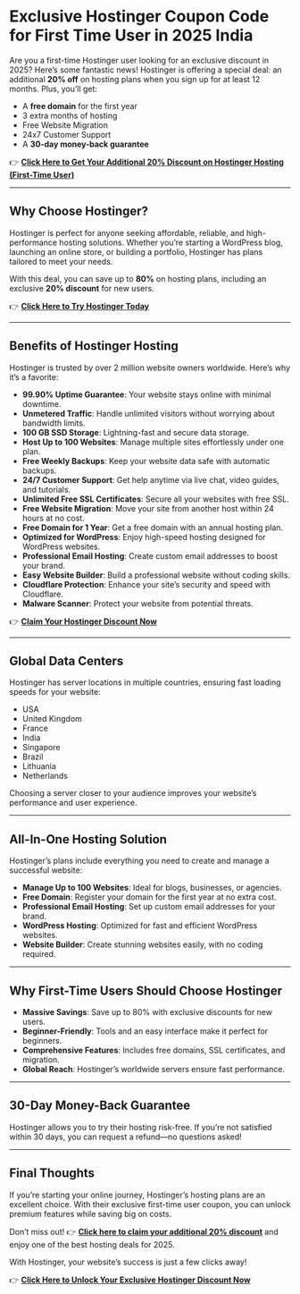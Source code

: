 

# Exclusive Hostinger Coupon Code for First Time User in 2025 India

Are you a first-time Hostinger user looking for an exclusive discount in 2025? Here’s some fantastic news! Hostinger is offering a special deal: an additional **20% off** on hosting plans when you sign up for at least 12 months. Plus, you’ll get:  
- A **free domain** for the first year  
- 3 extra months of hosting
- Free Website Migration
- 24x7 Customer Support
- A **30-day money-back guarantee**  

👉 **[Click Here to Get Your Additional 20% Discount on Hostinger Hosting (First-Time User)](https://bit.ly/HostingerCoupon20OFF)**  

---

## Why Choose Hostinger?  
Hostinger is perfect for anyone seeking affordable, reliable, and high-performance hosting solutions. Whether you’re starting a WordPress blog, launching an online store, or building a portfolio, Hostinger has plans tailored to meet your needs.  

With this deal, you can save up to **80%** on hosting plans, including an exclusive **20% discount** for new users.  

👉 **[Click Here to Try Hostinger Today](https://bit.ly/HostingerCoupon20OFF)**  

---

## Benefits of Hostinger Hosting  

Hostinger is trusted by over 2 million website owners worldwide. Here’s why it’s a favorite:  

- **99.90% Uptime Guarantee**: Your website stays online with minimal downtime.  
- **Unmetered Traffic**: Handle unlimited visitors without worrying about bandwidth limits.  
- **100 GB SSD Storage**: Lightning-fast and secure data storage.  
- **Host Up to 100 Websites**: Manage multiple sites effortlessly under one plan.  
- **Free Weekly Backups**: Keep your website data safe with automatic backups.  
- **24/7 Customer Support**: Get help anytime via live chat, video guides, and tutorials.  
- **Unlimited Free SSL Certificates**: Secure all your websites with free SSL.  
- **Free Website Migration**: Move your site from another host within 24 hours at no cost.  
- **Free Domain for 1 Year**: Get a free domain with an annual hosting plan.  
- **Optimized for WordPress**: Enjoy high-speed hosting designed for WordPress websites.  
- **Professional Email Hosting**: Create custom email addresses to boost your brand.  
- **Easy Website Builder**: Build a professional website without coding skills.  
- **Cloudflare Protection**: Enhance your site’s security and speed with Cloudflare.  
- **Malware Scanner**: Protect your website from potential threats.  

👉 **[Claim Your Hostinger Discount Now](https://bit.ly/HostingerCoupon20OFF)**  

---

## Global Data Centers  

Hostinger has server locations in multiple countries, ensuring fast loading speeds for your website:  

- USA  
- United Kingdom  
- France  
- India  
- Singapore  
- Brazil  
- Lithuania  
- Netherlands  

Choosing a server closer to your audience improves your website’s performance and user experience.  

---

## All-In-One Hosting Solution  

Hostinger’s plans include everything you need to create and manage a successful website:  
- **Manage Up to 100 Websites**: Ideal for blogs, businesses, or agencies.  
- **Free Domain**: Register your domain for the first year at no extra cost.  
- **Professional Email Hosting**: Set up custom email addresses for your brand.  
- **WordPress Hosting**: Optimized for fast and efficient WordPress websites.  
- **Website Builder**: Create stunning websites easily, with no coding required.  

---

## Why First-Time Users Should Choose Hostinger  

- **Massive Savings**: Save up to 80% with exclusive discounts for new users.  
- **Beginner-Friendly**: Tools and an easy interface make it perfect for beginners.  
- **Comprehensive Features**: Includes free domains, SSL certificates, and migration.  
- **Global Reach**: Hostinger’s worldwide servers ensure fast performance.  

---

## 30-Day Money-Back Guarantee  

Hostinger allows you to try their hosting risk-free. If you’re not satisfied within 30 days, you can request a refund—no questions asked!  

---

## Final Thoughts  

If you’re starting your online journey, Hostinger’s hosting plans are an excellent choice. With their exclusive first-time user coupon, you can unlock premium features while saving big on costs.  

Don’t miss out! 👉 **[Click here to claim your additional 20% discount](https://bit.ly/HostingerCoupon20OFF)** and enjoy one of the best hosting deals for 2025.  

With Hostinger, your website’s success is just a few clicks away!  

👉 **[Click Here to Unlock Your Exclusive Hostinger Discount Now](https://bit.ly/HostingerCoupon20OFF)**  
```
